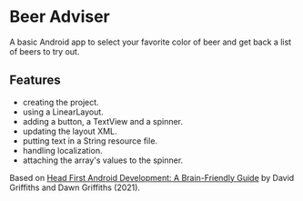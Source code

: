 # Beer Adviser

A basic Android app to select your favorite color of beer and get back a list of beers to try out.

## Features

- creating the project.
- using a LinearLayout.
- adding a button, a TextView and a spinner.
- updating the layout XML.
- putting text in a String resource file.
- handling localization.
- attaching the array's values to the spinner.

Based on [Head First Android Development: A Brain-Friendly Guide](https://www.amazon.com/Head-First-Android-Development-Brain-Friendly/dp/1449362184) by David Griffiths and Dawn Griffiths (2021).
